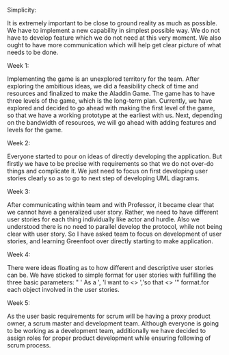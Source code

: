 Simplicity:

It is extremely important to be close to ground reality as much as possible. We have to implement a new capability in simplest possible way. We do not have to develop feature which we do not need at this very moment. We also ought to have more communication which will help get clear picture of what needs to be done.

Week 1:

Implementing the game is an unexplored territory for the team. After exploring the ambitious ideas, we did a feasibility check of time and resources and finalized to make the Aladdin Game. The game has to have three levels of the game, which is the long-term plan. Currently, we have explored and decided to go ahead with making the first level of the game, so that we have a working prototype at the earliest with us. Next, depending on the bandwidth of resources, we will go ahead with adding features and levels for the game.

Week 2:

Everyone started to pour on ideas of directly developing the application. But firstly we have to be precise with requirements so that we do not over-do things and complicate it. We just need to focus on first developing user stories clearly so as to go to next step of developing UML diagrams.


Week 3:

After communicating within team and with Professor, it became clear that we cannot have a generalized user story. Rather, we need to have different user stories for each thing individually like actor and hurdle. Also we understood there is no need to parallel develop the protocol, while not being clear with user story. So I have asked team to focus on development of user stories, and learning Greenfoot over directly starting to make application.

Week 4:

There were ideas floating as to how different and descriptive user stories can be. We have sticked to simple format for user stories with fulfilling the three basic parameters: " ' As a <user>', 'I want to <> ','so that <> '" format.for each object involved in the user stories.


Week 5:

As the user basic requirements for scrum will be having a proxy product owner, a scrum master and development team. 
Although everyone is going to be working as a development team, additionally we have decided to assign roles for proper product development 
while ensuring following of scrum process. 
